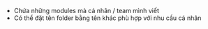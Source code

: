 - Chứa những modules mà cá nhân / team mình viết
- Có thể đặt tên folder bằng tên khác phù hợp với nhu cầu cá nhân
